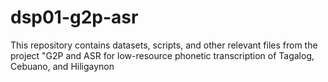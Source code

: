 # dsp01-g2p-asr
This repository contains datasets, scripts, and other relevant files from the project "G2P and ASR for low-resource phonetic transcription of Tagalog, Cebuano, and Hiligaynon
